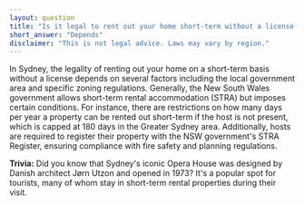 ```yaml
---
layout: question
title: "Is it legal to rent out your home short-term without a license in Sydney?"
short_answer: "Depends"
disclaimer: "This is not legal advice. Laws may vary by region."
---
```


In Sydney, the legality of renting out your home on a short-term basis without a license depends on several factors including the local government area and specific zoning regulations. Generally, the New South Wales government allows short-term rental accommodation (STRA) but imposes certain conditions. For instance, there are restrictions on how many days per year a property can be rented out short-term if the host is not present, which is capped at 180 days in the Greater Sydney area. Additionally, hosts are required to register their property with the NSW government's STRA Register, ensuring compliance with fire safety and planning regulations.

**Trivia:** Did you know that Sydney's iconic Opera House was designed by Danish architect Jørn Utzon and opened in 1973? It's a popular spot for tourists, many of whom stay in short-term rental properties during their visit.
